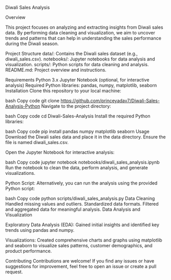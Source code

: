 Diwali Sales Analysis

Overview

This project focuses on analyzing and extracting insights from Diwali sales data. 
By performing data cleaning and visualization, we aim to uncover trends and patterns that can help in understanding the sales performance during the Diwali season.

Project Structure
data/: Contains the Diwali sales dataset (e.g., diwali_sales.csv).
notebooks/: Jupyter notebooks for data analysis and visualization.
scripts/: Python scripts for data cleaning and analysis.
README.md: Project overview and instructions.

Requirements
Python 3.x
Jupyter Notebook (optional, for interactive analysis)
Required Python libraries: pandas, numpy, matplotlib, seaborn
Installation
Clone this repository to your local machine:

bash
Copy code
git clone https://github.com/princeyadav7/Diwali-Sales-Analysis-Python
Navigate to the project directory:

bash
Copy code
cd Diwali-Sales-Analysis
Install the required Python libraries:

bash
Copy code
pip install pandas numpy matplotlib seaborn
Usage
Download the Diwali sales data and place it in the data directory. Ensure the file is named diwali_sales.csv.

Open the Jupyter Notebook for interactive analysis:

bash
Copy code
jupyter notebook notebooks/diwali_sales_analysis.ipynb
Run the notebook to clean the data, perform analysis, and generate visualizations.

Python Script: Alternatively, you can run the analysis using the provided Python script:

bash
Copy code
python scripts/diwali_sales_analysis.py
Data Cleaning
Handled missing values and outliers.
Standardized data formats.
Filtered and aggregated data for meaningful analysis.
Data Analysis and Visualization

Exploratory Data Analysis (EDA): Gained initial insights and identified key trends using pandas and numpy.

Visualizations: Created comprehensive charts and graphs using matplotlib and seaborn to visualize sales patterns, customer demographics, and product performance.

Contributing
Contributions are welcome! If you find any issues or have suggestions for improvement, feel free to open an issue or create a pull request.
